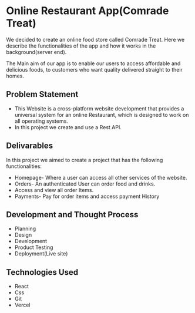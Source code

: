 # Online Restaurant App(Comrade Treat)

We decided to create an online food store called Comrade Treat. Here we describe the functionalities of the app and how it works in the background(server end).

The Main aim of our app is to enable our users to access affordable and delicious foods, to customers who want quality delivered straight to their homes.

## Problem Statement
<ul>
 <li>This Website is a cross-platform website development that provides a universal system for an online Restaurant, which is designed to work on all  operating systems.</li>
  <li>In this project we create and  use a Rest API.</li>
</ul>

## Delivarables
In this project we aimed to create a project that has the following functionalities:
<ul>
 <li>Homepage- Where a user can access all other services of the website.</li> 
 <li>Orders-  An authenticated User can order food and drinks.</li>
 <li>Access and view all order Items.</li>
 <li>Payments- Pay for order items and access payment History</li>
</ul>


## Development and Thought Process
<ul>
 <li>Planning</li>
 <li>Design</li>
 <li>Development</li>
 <li>Product Testing</li>
 <li>Deployment(Live site)</li>
</ul>

## Technologies Used

<ul>
 <li>React</li>
 <li>Css</li>
 <li>Git</li>
 <li>Vercel</li>
</ul>
